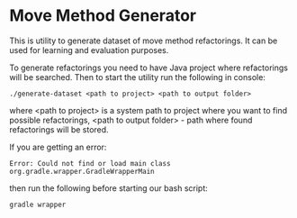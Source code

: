 # Move Method Generator

This is utility to generate dataset of move method refactorings. It can be used for learning and evaluation purposes.

To generate refactorings you need to have Java project where refactorings will be searched. 
Then to start the utility run the following in console:
```
./generate-dataset <path to project> <path to output folder>
```
where \<path to project\> is a system path to project where you want to find possible refactorings, \<path to output folder\> - path where found refactorings will be stored.

If you are getting an error: 
```
Error: Could not find or load main class org.gradle.wrapper.GradleWrapperMain
```
then run the following before starting our bash script:
```
gradle wrapper
```
